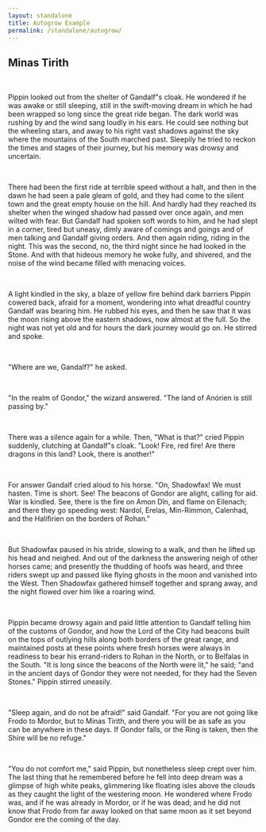 ```yaml
---
layout: standalone
title: Autogrow Example
permalink: /standalone/autogrow/
---
```

<!-- head -->
<link rel="stylesheet" href="{{site.cdn}}{{site.version}}/quill.bubble.css">
<style>
  html {
    height: 100%;
  }
  body {
    margin: 0;
    height: 100%;
  }

  /* Tell Quill not to scroll */
  #quill-container {
    height: auto;
    min-height: 100%;
    padding: 50px;
  }
  #quill-container .ql-editor {
    font-size: 18px;
    overflow-y: visible;
  }

  /* Specify our own scrolling container */
  #scrolling-container {
    height: 100%;
    min-height: 100%;
    overflow-y: auto;
  }

</style>
<!-- head -->
<div id="scrolling-container">
  <div id="quill-container">
    <h2>Minas Tirith</h2>
    <p><br></p>
    <p>Pippin looked out from the shelter of Gandalf"s cloak. He wondered if he was awake or still sleeping, still in the swift-moving dream in which he had been wrapped so long since the great ride began. The dark world was rushing by and the wind sang loudly in his ears. He could see nothing but the wheeling stars, and away to his right vast shadows against the sky where the mountains of the South marched past. Sleepily he tried to reckon the times and stages of their journey, but his memory was drowsy and uncertain.</p>
    <p><br></p>
    <p>There had been the first ride at terrible speed without a halt, and then in the dawn he had seen a pale gleam of gold, and they had come to the silent town and the great empty house on the hill. And hardly had they reached its shelter when the winged shadow had passed over once again, and men wilted with fear. But Gandalf had spoken soft words to him, and he had slept in a corner, tired but uneasy, dimly aware of comings and goings and of men talking and Gandalf giving orders. And then again riding, riding in the night. This was the second, no, the third night since he had looked in the Stone. And with that hideous memory he woke fully, and shivered, and the noise of the wind became filled with menacing voices.</p>
    <p><br></p>
    <p>A light kindled in the sky, a blaze of yellow fire behind dark barriers Pippin cowered back, afraid for a moment, wondering into what dreadful country Gandalf was bearing him. He rubbed his eyes, and then he saw that it was the moon rising above the eastern shadows, now almost at the full. So the night was not yet old and for hours the dark journey would go on. He stirred and spoke.</p>
    <p><br></p>
    <p>"Where are we, Gandalf?" he asked.</p>
    <p><br></p>
    <p>"In the realm of Gondor," the wizard answered. "The land of Anórien is still passing by."</p>
    <p><br></p>
    <p>There was a silence again for a while. Then, "What is that?" cried Pippin suddenly, clutching at Gandalf"s cloak. "Look! Fire, red fire! Are there dragons in this land? Look, there is another!"</p>
    <p><br></p>
    <p>For answer Gandalf cried aloud to his horse. "On, Shadowfax! We must hasten. Time is short. See! The beacons of Gondor are alight, calling for aid. War is kindled. See, there is the fire on Amon Dîn, and flame on Eilenach; and there they go speeding west: Nardol, Erelas, Min-Rimmon, Calenhad, and the Halifirien on the borders of Rohan."</p>
    <p><br></p>
    <p>But Shadowfax paused in his stride, slowing to a walk, and then he lifted up his head and neighed. And out of the darkness the answering neigh of other horses came; and presently the thudding of hoofs was heard, and three riders swept up and passed like flying ghosts in the moon and vanished into the West. Then Shadowfax gathered himself together and sprang away, and the night flowed over him like a roaring wind.
    </p>
    <p><br></p>
    <p>Pippin became drowsy again and paid little attention to Gandalf telling him of the customs of Gondor, and how the Lord of the City had beacons built on the tops of outlying hills along both borders of the great range, and maintained posts at these points where fresh horses were always in readiness to bear his errand-riders to Rohan in the North, or to Belfalas in the South. "It is long since the beacons of the North were lit," he said; "and in the ancient days of Gondor they were not needed, for they had the Seven Stones." Pippin stirred uneasily.</p>
    <p><br></p>
    <p>"Sleep again, and do not be afraid!" said Gandalf. "For you are not going like Frodo to Mordor, but to Minas Tirith, and there you will be as safe as you can be anywhere in these days. If Gondor falls, or the Ring is taken, then the Shire will be no refuge."</p>
    <p><br></p>
    <p>"You do not comfort me," said Pippin, but nonetheless sleep crept over him. The last thing that he remembered before he fell into deep dream was a glimpse of high white peaks, glimmering like floating isles above the clouds as they caught the light of the westering moon. He wondered where Frodo was, and if he was already in Mordor, or if he was dead; and he did not know that Frodo from far away looked on that same moon as it set beyond Gondor ere the coming of the day.</p>
  </div>
</div>
<!-- script -->
<script src="{{site.katex}}/katex.min.js"></script>
<script src="{{site.cdn}}{{site.version}}/{{site.quill}}"></script>
<script>
  var quill = new Quill('#quill-container', {
    modules: {
      toolbar: [
        [{ header: [1, 2, false] }],
        ['bold', 'italic', 'underline'],
        ['image', 'code-block', 'link']
      ]
    },
    scrollingContainer: '#scrolling-container',
    placeholder: 'Compose an epic...',
    theme: 'bubble'
  });
</script>
<!-- script -->

